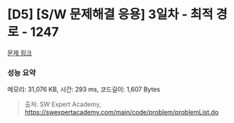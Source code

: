 # [D5] [S/W 문제해결 응용] 3일차 - 최적 경로 - 1247 

[문제 링크](https://swexpertacademy.com/main/code/problem/problemDetail.do?contestProbId=AV15OZ4qAPICFAYD) 

### 성능 요약

메모리: 31,076 KB, 시간: 293 ms, 코드길이: 1,607 Bytes



> 출처: SW Expert Academy, https://swexpertacademy.com/main/code/problem/problemList.do